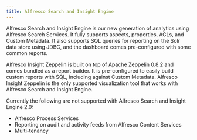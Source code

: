 ```yaml
---
title: Alfresco Search and Insight Engine 
---
```


Alfresco Search and Insight Engine is our new generation of analytics using Alfresco Search Services. It fully supports aspects, properties, ACLs, and Custom Metadata. It also supports SQL queries for reporting on the Solr data store using JDBC, and the dashboard comes pre-configured with some common reports.

Alfresco Insight Zeppelin is built on top of Apache Zeppelin 0.8.2 and comes bundled as a report builder. It is pre-configured to easily build custom reports with SQL, including against Custom Metadata. Alfresco Insight Zeppelin is the only supported visualization tool that works with Alfresco Search and Insight Engine.

Currently the following are not supported with Alfresco Search and Insight Engine 2.0:

* Alfresco Process Services
* Reporting on audit and activity feeds from Alfresco Content Services
* Multi-tenancy
